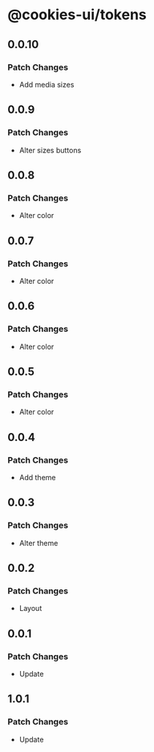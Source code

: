 # @cookies-ui/tokens

## 0.0.10

### Patch Changes

- Add media sizes

## 0.0.9

### Patch Changes

- Alter sizes buttons

## 0.0.8

### Patch Changes

- Alter color

## 0.0.7

### Patch Changes

- Alter color

## 0.0.6

### Patch Changes

- Alter color

## 0.0.5

### Patch Changes

- Alter color

## 0.0.4

### Patch Changes

- Add theme

## 0.0.3

### Patch Changes

- Alter theme

## 0.0.2

### Patch Changes

- Layout

## 0.0.1

### Patch Changes

- Update

## 1.0.1

### Patch Changes

- Update
